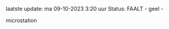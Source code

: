 laatste update: 
ma 09-10-2023  3:20   uur 
Status: FAALT - geel - 
<div class="service Y">microstation</div>